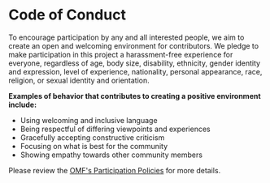 # Code of Conduct

To encourage participation by any and all interested people, we aim to create an open and welcoming environment for contributors. We pledge to make participation in this project a harassment-free experience for everyone, regardless of age, body size, disability, ethnicity, gender identity and expression, level of experience, nationality, personal appearance, race, religion, or sexual identity and orientation.

**Examples of behavior that contributes to creating a positive environment include:**

* Using welcoming and inclusive language
* Being respectful of differing viewpoints and experiences
* Gracefully accepting constructive criticism
* Focusing on what is best for the community
* Showing empathy towards other community members

Please review the [OMF's Participation Policies](https://members.openmobilityfoundation.org/wp-content/uploads/2019/06/OMFParticipationPolicies.pdf) for more details.
